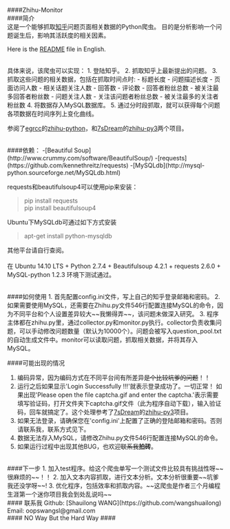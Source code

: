 ####Zhihu-Monitor
<br/>
####简介  
这是一个能够抓取[知乎](http://www.zhihu.com/)问题页面相关数据的Python爬虫。
目的是分析影响一个问题诞生后，影响其活跃度的相关因素。
  
Here is the [README](https://github.com/wangshuailong/Zhihu-Monitor-Python/blob/master/README_English.md) file in English.
  
<br/>
具体来说，该爬虫可以实现：
1. 登陆知乎。  
2. 抓取知乎上最新提出的问题。  
3. 抓取这些问题的相关数据，包括在抓取时间点时:  
- 标题长度
- 问题描述长度  
- 页面访问人数
- 相关话题关注人数  
- 回答数  
- 评论数  
- 回答者粉丝总数
- 被关注最多回答者粉丝数  
- 问题关注人数
- 关注该问题者粉丝总数
- 被关注最多的关注者粉丝数
4. 将数据存入MySQL数据库。
5. 通过分时段抓取，就可以获得每个问题各项数据在时间序列上变化曲线。
<br/>
 
参阅了[egrcc](https://github.com/egrcc)的[zhihu-python](https://github.com/egrcc/zhihu-python)，和[7sDream](https://github.com/7sDream)的[zhihu-py3](https://github.com/7sDream/zhihu-py3)两个项目。

<br/>
####依赖：  
-[Beautiful Soup](http://www.crummy.com/software/BeautifulSoup/)  
-[requests](https://github.com/kennethreitz/requests)
-[MySQLdb](http://mysql-python.sourceforge.net/MySQLdb.html)

requests和beautifulsoup4可以使用pip来安装：

> pip install requests  
> pip install beautifulsoup4  

Ubuntu下MySQLdb可通过如下方式安装
>apt-get install python-mysqldb

其他平台请自行查阅。  
<br/>
在 Ubuntu 14.10 LTS + Python 2.7.4 + Beautifulsoup 4.2.1 + requests 2.6.0 + MySQL-python 1.2.3
环境下测试通过。

<br/>
####如何使用  
1. 首先配置config.ini文件，写上自己的知乎登录邮箱和密码。
2. 如果需要使用MySQL，还需要在Zhihu.py文件546行配置连接MySQL的命令，因为不同平台和个人设置差异较大~~我懒得弄~~，该问题未做深入研究。
3. 程序主体都在zhihu.py里，通过collector.py和monitor.py执行。collector负责收集问题，可以手动修改问题数量（默认为10000个）。问题会被写入question_pool.txt的自动生成文件中。monitor可以读取问题，抓取相关数据，并将其存入MySQL。  
<br/>  

####可能出现的情况
1. 编码异常，因为编码方式在不同平台间有所差异~~是个比较坑爹的问题~~！！
2. 运行之后如果显示'Login Successfully !!!'就表示登录成功了。一切正常！
如果出现'Please open the file captcha.gif and enter the captcha.'表示需要填写验证码，打开文件夹下captcha.gif文件（此为程序自动下载），输入验证码，回车就搞定了。这个处理参考了[7sDream](https://github.com/7sDream)的[zhihu-py3](https://github.com/7sDream/zhihu-py3)项目。  
3. 如果无法登录，请确保您在'config.ini'上配置了正确的登陆邮箱和密码。否则请联系我，联系方式见下。
4. 数据无法存入MySQL，请修改Zhihu.py文件546行配置连接MySQL的命令。
5. 如果运行过程中出现其他BUG，也欢迎~~联系我~~**拍砖**。

<br/>
####下一步
1. 加入test程序。给这个爬虫单写一个测试文件比较具有挑战性呀~~很麻烦的~~！！
2. 加入文本内容抓取，进行文本分析。文本分析很重要~~坑爹我还没学呀~~!
3. 优化程序，包括效率和抓取内容。~~这爬虫是作者三个月编程生涯第一个迷你项目我会到处乱说吗~~

<br/>
#### 联系我
Github: [Shauilong WANG](https://github.com/wangshuailong)       
Email: oopswangsl@gmail.com

<br/>
#### NO Way But the Hard Way ####